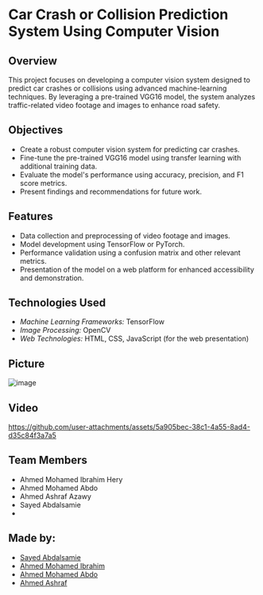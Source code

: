 # Car Crash or Collision Prediction System Using Computer Vision

## Overview
This project focuses on developing a computer vision system designed to predict car crashes or collisions using advanced machine-learning techniques. By leveraging a pre-trained VGG16 model, the system analyzes traffic-related video footage and images to enhance road safety.

## Objectives
- Create a robust computer vision system for predicting car crashes.
- Fine-tune the pre-trained VGG16 model using transfer learning with additional training data.
- Evaluate the model's performance using accuracy, precision, and F1 score metrics.
- Present findings and recommendations for future work.

## Features
- Data collection and preprocessing of video footage and images.
- Model development using TensorFlow or PyTorch.
- Performance validation using a confusion matrix and other relevant metrics.
- Presentation of the model on a web platform for enhanced accessibility and demonstration.




## Technologies Used
- *Machine Learning Frameworks:* TensorFlow
- *Image Processing:* OpenCV
- *Web Technologies:* HTML, CSS, JavaScript (for the web presentation)

## Picture
![image](https://github.com/user-attachments/assets/7ded9d58-4d3c-4bf0-8b9c-9578d295a0ff)


## Video 


https://github.com/user-attachments/assets/5a905bec-38c1-4a55-8ad4-d35c84f3a7a5

## Team Members
- Ahmed Mohamed Ibrahim Hery
- Ahmed Mohamed Abdo
- Ahmed Ashraf Azawy
- Sayed Abdalsamie
- 
## Made by:
<ul>
  <li><a href="https://github.com/Sayedabdalsamie">Sayed Abdalsamie
  <li><a href="https://github.com/AhmedHery">Ahmed Mohamed Ibrahim
  <li><a href="https://github.com/MiDOO117">Ahmed Mohamed Abdo
  <li><a href="https://github.com/AhmedAL-Azawy">Ahmed Ashraf
</ul>
